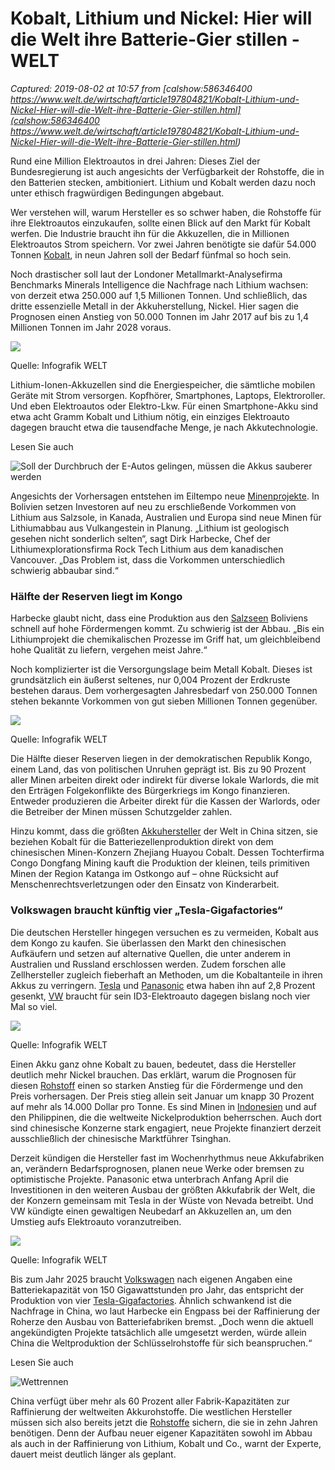 # Kobalt, Lithium und Nickel: Hier will die Welt ihre Batterie-Gier stillen - WELT

_Captured: 2019-08-02 at 10:57 from [calshow:586346400
https://www.welt.de/wirtschaft/article197804821/Kobalt-Lithium-und-Nickel-Hier-will-die-Welt-ihre-Batterie-Gier-stillen.html](calshow:586346400
https://www.welt.de/wirtschaft/article197804821/Kobalt-Lithium-und-Nickel-Hier-will-die-Welt-ihre-Batterie-Gier-stillen.html)_

Rund eine Million Elektroautos in drei Jahren: Dieses Ziel der Bundesregierung ist auch angesichts der Verfügbarkeit der Rohstoffe, die in den Batterien stecken, ambitioniert. Lithium und Kobalt werden dazu noch unter ethisch fragwürdigen Bedingungen abgebaut. 

Wer verstehen will, warum Hersteller es so schwer haben, die Rohstoffe für ihre Elektroautos einzukaufen, sollte einen Blick auf den Markt für Kobalt werfen. Die Industrie braucht ihn für die Akkuzellen, die in Millionen Elektroautos Strom speichern. Vor zwei Jahren benötigte sie dafür 54.000 Tonnen [Kobalt](/wirtschaft/article196797049/Kobalt-Abbau-Bundesregierung-kann-Kinderarbeit-fuer-Elektroautos-nicht-ausschliessen.html), in neun Jahren soll der Bedarf fünfmal so hoch sein.

Noch drastischer soll laut der Londoner Metallmarkt-Analysefirma Benchmarks Minerals Intelligence die Nachfrage nach Lithium wachsen: von derzeit etwa 250.000 auf 1,5 Millionen Tonnen. Und schließlich, das dritte essenzielle Metall in der Akkuherstellung, Nickel. Hier sagen die Prognosen einen Anstieg von 50.000 Tonnen im Jahr 2017 auf bis zu 1,4 Millionen Tonnen im Jahr 2028 voraus.

![](https://www.welt.de/img/wirtschaft/mobile197804813/4922500237-ci102l-w1024/DWO-WI-Rohstoffe-Smartphone-fl.jpg)

Quelle: Infografik WELT 

Lithium-Ionen-Akkuzellen sind die Energiespeicher, die sämtliche mobilen Geräte mit Strom versorgen. Kopfhörer, Smartphones, Laptops, Elektroroller. Und eben Elektroautos oder Elektro-Lkw. Für einen Smartphone-Akku sind etwa acht Gramm Kobalt und Lithium nötig, ein einziges Elektroauto dagegen braucht etwa die tausendfache Menge, je nach Akkutechnologie.

Lesen Sie auch 

![Soll der Durchbruch der E-Autos gelingen, müssen die Akkus sauberer werden](https://www.welt.de/img/wirtschaft/mobile197038301/5972506587-ci102l-w1024/Tesla.jpg)

Angesichts der Vorhersagen entstehen im Eiltempo neue [Minenprojekte](/motor/news/article192836053/Langsame-Minen-dreckige-Kinderarbeit-und-die-Suche-nach-Alternativen-New-Mobility-Rohstoffe-fuer-das-Elektroauto.html). In Bolivien setzen Investoren auf neu zu erschließende Vorkommen von Lithium aus Salzsole, in Kanada, Australien und Europa sind neue Minen für Lithiumabbau aus Vulkangestein in Planung. „Lithium ist geologisch gesehen nicht sonderlich selten“, sagt Dirk Harbecke, Chef der Lithiumexplorationsfirma Rock Tech Lithium aus dem kanadischen Vancouver. „Das Problem ist, dass die Vorkommen unterschiedlich schwierig abbaubar sind.“

### Hälfte der Reserven liegt im Kongo

Harbecke glaubt nicht, dass eine Produktion aus den [Salzseen](/vermischtes/article151336037/Wie-der-Salzsee-in-den-Anden-zur-Wueste-wurde.html) Boliviens schnell auf hohe Fördermengen kommt. Zu schwierig ist der Abbau. „Bis ein Lithiumprojekt die chemikalischen Prozesse im Griff hat, um gleichbleibend hohe Qualität zu liefern, vergehen meist Jahre.“

Noch komplizierter ist die Versorgungslage beim Metall Kobalt. Dieses ist grundsätzlich ein äußerst seltenes, nur 0,004 Prozent der Erdkruste bestehen daraus. Dem vorhergesagten Jahresbedarf von 250.000 Tonnen stehen bekannte Vorkommen von gut sieben Millionen Tonnen gegenüber. 

![](https://www.welt.de/img/wirtschaft/mobile197804815/9352500237-ci102l-w1024/DWO-WI-Rohstoffe-mku-cb-1-jpg.jpg)

Quelle: Infografik WELT 

Die Hälfte dieser Reserven liegen in der demokratischen Republik Kongo, einem Land, das von politischen Unruhen geprägt ist. Bis zu 90 Prozent aller Minen arbeiten direkt oder indirekt für diverse lokale Warlords, die mit den Erträgen Folgekonflikte des Bürgerkriegs im Kongo finanzieren. Entweder produzieren die Arbeiter direkt für die Kassen der Warlords, oder die Betreiber der Minen müssen Schutzgelder zahlen.

Hinzu kommt, dass die größten [Akkuhersteller](/wirtschaft/article191316757/Innolith-Neue-E-Auto-Superbatterie-aus-Deutschland-weckt-Hoffnungen.html) der Welt in China sitzen, sie beziehen Kobalt für die Batteriezellenproduktion direkt von dem chinesischen Minen-Konzern Zhejiang Huayou Cobalt. Dessen Tochterfirma Congo Dongfang Mining kauft die Produktion der kleinen, teils primitiven Minen der Region Katanga im Ostkongo auf – ohne Rücksicht auf Menschenrechtsverletzungen oder den Einsatz von Kinderarbeit.

### Volkswagen braucht künftig vier „Tesla-Gigafactories“

Die deutschen Hersteller hingegen versuchen es zu vermeiden, Kobalt aus dem Kongo zu kaufen. Sie überlassen den Markt den chinesischen Aufkäufern und setzen auf alternative Quellen, die unter anderem in Australien und Russland erschlossen werden. Zudem forschen alle Zellhersteller zugleich fieberhaft an Methoden, um die Kobaltanteile in ihren Akkus zu verringern. [Tesla](/wirtschaft/article196620925/Elektroauto-Model-3-ist-so-gefragt-dass-Tesla-die-Produktion-hochfaehrt.html) und [Panasonic](https://www.welt.de/themen/panasonic/) etwa haben ihn auf 2,8 Prozent gesenkt, [VW](https://www.welt.de/themen/vw/) braucht für sein ID3-Elektroauto dagegen bislang noch vier Mal so viel.

![](https://www.welt.de/img/wirtschaft/mobile197804817/7092500237-ci102l-w1024/DWO-WI-Rohstoffe-mku-cb-3-jpg.jpg)

Quelle: Infografik WELT 

Einen Akku ganz ohne Kobalt zu bauen, bedeutet, dass die Hersteller deutlich mehr Nickel brauchen. Das erklärt, warum die Prognosen für diesen [Rohstoff](https://www.welt.de/themen/rohstoffe/) einen so starken Anstieg für die Fördermenge und den Preis vorhersagen. Der Preis stieg allein seit Januar um knapp 30 Prozent auf mehr als 14.000 Dollar pro Tonne. Es sind Minen in [Indonesien](/wirtschaft/article187346148/Rohstoff-Zwei-Deutsche-wissen-wie-man-aus-Wuestensand-Beton-macht.html) und auf den Philippinen, die die weltweite Nickelproduktion beherrschen. Auch dort sind chinesische Konzerne stark engagiert, neue Projekte finanziert derzeit ausschließlich der chinesische Marktführer Tsinghan.

Derzeit kündigen die Hersteller fast im Wochenrhythmus neue Akkufabriken an, verändern Bedarfsprognosen, planen neue Werke oder bremsen zu optimistische Projekte. Panasonic etwa unterbrach Anfang April die Investitionen in den weiteren Ausbau der größten Akkufabrik der Welt, die der Konzern gemeinsam mit Tesla in der Wüste von Nevada betreibt. Und VW kündigte einen gewaltigen Neubedarf an Akkuzellen an, um den Umstieg aufs Elektroauto voranzutreiben. 

![](https://www.welt.de/img/wirtschaft/mobile197804819/7122508147-ci102l-w1024/DWO-WI-Rohstoffe-mku-cb-4-jpg.jpg)

Quelle: Infografik WELT 

Bis zum Jahr 2025 braucht [Volkswagen](https://www.welt.de/themen/vw/) nach eigenen Angaben eine Batteriekapazität von 150 Gigawattstunden pro Jahr, das entspricht der Produktion von vier [Tesla-Gigafactories](/wirtschaft/article180333184/Bundeslaender-buhlen-um-Zuschlag-fuer-Musks-neue-Superfabrik.html). Ähnlich schwankend ist die Nachfrage in China, wo laut Harbecke ein Engpass bei der Raffinierung der Roherze den Ausbau von Batteriefabriken bremst. „Doch wenn die aktuell angekündigten Projekte tatsächlich alle umgesetzt werden, würde allein China die Weltproduktion der Schlüsselrohstoffe für sich beanspruchen.“

Lesen Sie auch 

![Wettrennen](https://www.welt.de/img/wirtschaft/mobile197583957/0742501897-ci102l-w1024/Two-boys-in-pedal-cars-crossing-finishing-line-on-race-track.jpg)

China verfügt über mehr als 60 Prozent aller Fabrik-Kapazitäten zur Raffinierung der weltweiten Akkurohstoffe. Die westlichen Hersteller müssen sich also bereits jetzt die [Rohstoffe](https://www.welt.de/themen/rohstoffe/) sichern, die sie in zehn Jahren benötigen. Denn der Aufbau neuer eigener Kapazitäten sowohl im Abbau als auch in der Raffinierung von Lithium, Kobalt und Co., warnt der Experte, dauert meist deutlich länger als geplant.
